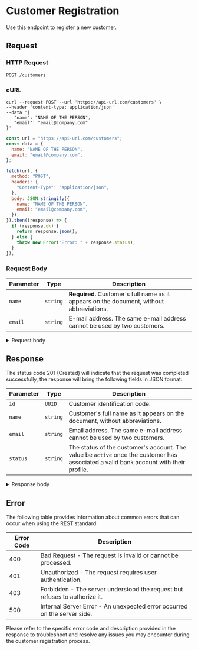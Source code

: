 # Customer Registration

Use this endpoint to register a new customer.

## Request

### HTTP Request

```http
POST /customers
```

### cURL

```curl
curl --request POST --url 'https://api-url.com/customers' \
--header 'content-type: application/json'
--data '{
   "name": "NAME OF THE PERSON",
   "email": "email@company.com"
}'
```

```javascript
const url = "https://api-url.com/customers";
const data = {
  name: "NAME OF THE PERSON",
  email: "email@company.com",
};

fetch(url, {
  method: "POST",
  headers: {
    "Content-Type": "application/json",
  },
  body: JSON.stringify({
    name: "NAME OF THE PERSON",
    email: "email@company.com",
  }),
}).then((response) => {
  if (response.ok) {
    return response.json();
  } else {
    throw new Error("Error: " + response.status);
  }
});
```

### Request Body

| Parameter | Type     | Description                                                                              |
| --------- | -------- | ---------------------------------------------------------------------------------------- |
| `name`    | `string` | **Required.** Customer's full name as it appears on the document, without abbreviations. |
| `email`   | `string` | E-mail address. The same e-mail address cannot be used by two customers.                 |

<details>
<summary>Request body</summary>

```json
{
  "name": "NAME OF THE PERSON",
  "email": "email@company.com"
}
```

</details>

## Response

The status code 201 (Created) will indicate that the request was completed successfully, the response will bring the following fields in JSON format:

| Parameter | Type     | Description                                                                                                                           |
| --------- | -------- | ------------------------------------------------------------------------------------------------------------------------------------- |
| `id`      | `UUID`   | Customer identification code.                                                                                                         |
| `name`    | `string` | Customer's full name as it appears on the document, without abbreviations.                                                            |
| `email`   | `string` | Email address. The same e-mail address cannot be used by two customers.                                                               |
| `status`  | `string` | The status of the customer's account. The value be `active` once the customer has associated a valid bank account with their profile. |

<details>
<summary>Response body</summary>

```json
{
  "id": "a1b2c3d4",
  "name": "NAME OF THE PERSON",
  "email": "email@company.com",
  "status": "active"
}
```

</details>

## Error

The following table provides information about common errors that can occur when using the REST standard:

| Error Code | Description                                                                |
| ---------- | -------------------------------------------------------------------------- |
| 400        | Bad Request - The request is invalid or cannot be processed.               |
| 401        | Unauthorized - The request requires user authentication.                   |
| 403        | Forbidden - The server understood the request but refuses to authorize it. |
| 500        | Internal Server Error - An unexpected error occurred on the server side.   |

Please refer to the specific error code and description provided in the response to troubleshoot and resolve any issues you may encounter during the customer registration process.
